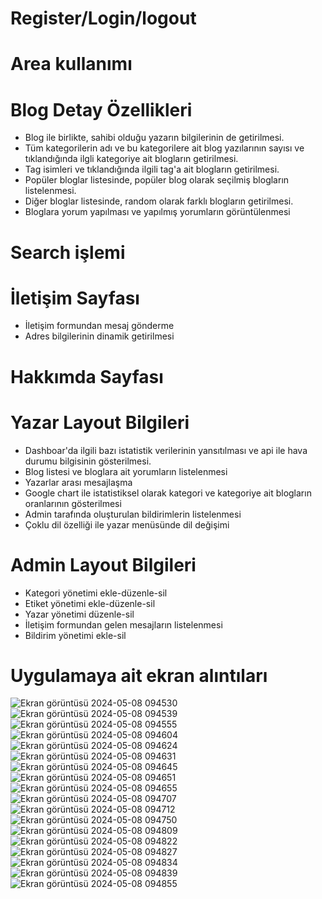 # Register/Login/logout

# Area kullanımı

# Blog Detay Özellikleri
- Blog ile birlikte, sahibi olduğu yazarın bilgilerinin de getirilmesi.
- Tüm kategorilerin adı ve bu kategorilere ait blog yazılarının sayısı ve tıklandığında ilgli kategoriye ait blogların getirilmesi.
- Tag isimleri ve tıklandığında ilgili tag'a ait blogların getirilmesi.
- Popüler bloglar listesinde, popüler blog olarak seçilmiş blogların listelenmesi.
- Diğer bloglar listesinde, random olarak farklı blogların getirilmesi.
- Bloglara yorum yapılması ve yapılmış yorumların görüntülenmesi

# Search işlemi

# İletişim Sayfası
- İletişim formundan mesaj gönderme
- Adres bilgilerinin dinamik getirilmesi

# Hakkımda Sayfası

# Yazar Layout Bilgileri
- Dashboar'da ilgili bazı istatistik verilerinin yansıtılması ve api ile hava durumu bilgisinin gösterilmesi.
- Blog listesi ve bloglara ait yorumların listelenmesi
- Yazarlar arası mesajlaşma
- Google chart ile istatistiksel olarak kategori ve kategoriye ait blogların oranlarının gösterilmesi
- Admin tarafında oluşturulan bildirimlerin listelenmesi
- Çoklu dil özelliği ile yazar menüsünde dil değişimi

# Admin Layout Bilgileri
- Kategori yönetimi ekle-düzenle-sil
- Etiket yönetimi ekle-düzenle-sil
- Yazar yönetimi düzenle-sil
- İletişim formundan gelen mesajların listelenmesi
- Bildirim yönetimi ekle-sil


# Uygulamaya ait ekran alıntıları
![Ekran görüntüsü 2024-05-08 094530](https://github.com/oguzturan92/Blogy/assets/157590022/69c8a8f5-ec54-4c1d-8b79-4e5d95c14dc7)
![Ekran görüntüsü 2024-05-08 094539](https://github.com/oguzturan92/Blogy/assets/157590022/8f840a6b-3e7e-43e0-afe2-e88f7084df91)
![Ekran görüntüsü 2024-05-08 094555](https://github.com/oguzturan92/Blogy/assets/157590022/61e811a6-df0b-492c-9426-1f67ea7c08e1)
![Ekran görüntüsü 2024-05-08 094604](https://github.com/oguzturan92/Blogy/assets/157590022/7ed77237-5e65-4afe-8994-786b0fc3172a)
![Ekran görüntüsü 2024-05-08 094624](https://github.com/oguzturan92/Blogy/assets/157590022/4d7eed21-8bb7-4fee-b55e-0bdbf9a78aad)
![Ekran görüntüsü 2024-05-08 094631](https://github.com/oguzturan92/Blogy/assets/157590022/a2a554dc-cdab-4158-a3f6-c51f88caf6d1)
![Ekran görüntüsü 2024-05-08 094645](https://github.com/oguzturan92/Blogy/assets/157590022/090eb160-4894-459f-b6e5-a23eebb636c7)
![Ekran görüntüsü 2024-05-08 094651](https://github.com/oguzturan92/Blogy/assets/157590022/21130f25-80c5-4ff1-aaac-336507b41b09)
![Ekran görüntüsü 2024-05-08 094655](https://github.com/oguzturan92/Blogy/assets/157590022/c642da96-4a79-415e-9d0e-336a658b9df8)
![Ekran görüntüsü 2024-05-08 094707](https://github.com/oguzturan92/Blogy/assets/157590022/eab822cb-c3a4-4970-9889-e1850a6608d8)
![Ekran görüntüsü 2024-05-08 094712](https://github.com/oguzturan92/Blogy/assets/157590022/3a220584-784b-457d-97b6-c820e1ca51ca)
![Ekran görüntüsü 2024-05-08 094750](https://github.com/oguzturan92/Blogy/assets/157590022/ebf00634-6d53-46a8-861d-c2df1dc51cc2)
![Ekran görüntüsü 2024-05-08 094809](https://github.com/oguzturan92/Blogy/assets/157590022/9cd8c05d-b3e6-4b5d-ac67-f7cb69bc6ed5)
![Ekran görüntüsü 2024-05-08 094822](https://github.com/oguzturan92/Blogy/assets/157590022/1177ed02-8408-4a46-a17a-60494bce3401)
![Ekran görüntüsü 2024-05-08 094827](https://github.com/oguzturan92/Blogy/assets/157590022/a0baf063-a632-4a8a-854b-c3ce9d455b4f)
![Ekran görüntüsü 2024-05-08 094834](https://github.com/oguzturan92/Blogy/assets/157590022/0dff0e28-3549-421d-b60a-c5be661918d1)
![Ekran görüntüsü 2024-05-08 094839](https://github.com/oguzturan92/Blogy/assets/157590022/74249e6f-fac4-4b3d-9848-f8cb5b646f89)
![Ekran görüntüsü 2024-05-08 094855](https://github.com/oguzturan92/Blogy/assets/157590022/149aa559-af7f-4bd0-afb6-56580e5a285c)

